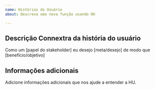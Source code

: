 ```yaml
---
name: Histórias do Usuário
about: Descreva uma nova função usando HU

---
```


## Descrição Connextra da história do usuário
Como um [papel do stakeholder]
eu desejo [meta/desejo]
de modo que [benefício/objetivo]

## Informações adicionais
Adicione informações adicionais que nos ajude a entender a HU.
